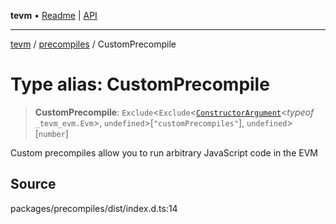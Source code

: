 **tevm** • [Readme](../../README.md) \| [API](../../modules.md)

***

[tevm](../../README.md) / [precompiles](../README.md) / CustomPrecompile

# Type alias: CustomPrecompile

> **CustomPrecompile**: `Exclude`\<`Exclude`\<[`ConstructorArgument`](../../index/type-aliases/ConstructorArgument.md)\<*typeof* `_tevm_evm.Evm`\>, `undefined`\>\[`"customPrecompiles"`\], `undefined`\>\[`number`\]

Custom precompiles allow you to run arbitrary JavaScript code in the EVM

## Source

packages/precompiles/dist/index.d.ts:14
